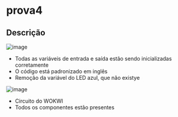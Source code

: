 # prova4

## Descrição
![image](https://github.com/user-attachments/assets/34c0072e-bb61-4303-9037-f24c8470be97)


- Todas as variáveis de entrada e saída estão sendo inicializadas corretamente
- O código está padronizado em inglês
- Remoção da variável do LED azul, que não existye

![image](https://github.com/user-attachments/assets/a440d6f6-9eff-486c-bb30-a2d0c902620f)

- Circuito do WOKWI
- Todos os componentes estão presentes

